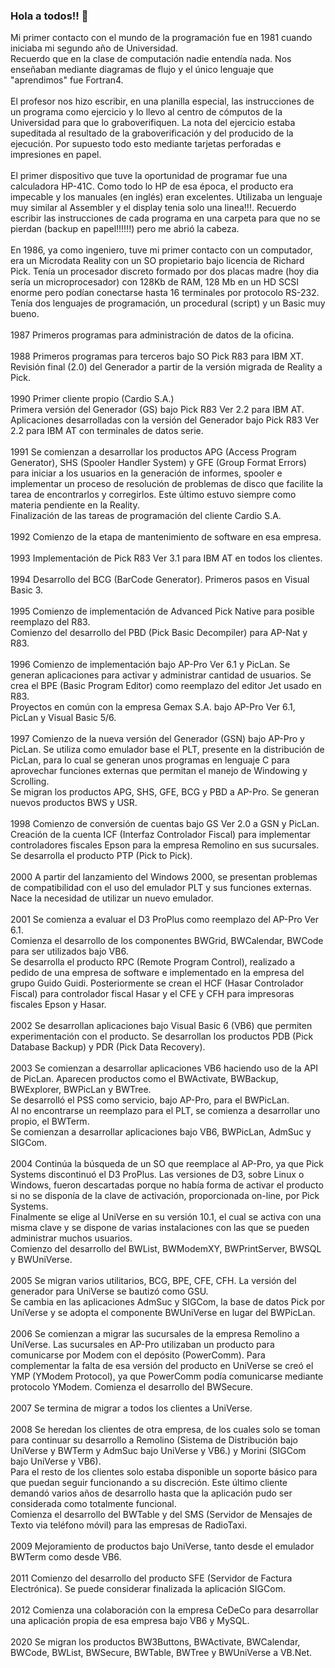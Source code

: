 ### Hola a todos!! 👋

Mi primer contacto con el mundo de la programación fue en 1981 cuando iniciaba mi segundo año de Universidad.<br/>
Recuerdo que en la clase de computación nadie entendía nada. Nos enseñaban mediante diagramas de flujo y el único lenguaje que "aprendimos" fue Fortran4.<br/><br/>
El profesor nos hizo escribir, en una planilla especial, las instrucciones de un programa como ejercicio y lo llevo al centro de cómputos de la Universidad para que lo graboverifiquen. La nota del ejercicio estaba supeditada al resultado de la graboverificación y del producido de la ejecución. Por supuesto todo esto mediante tarjetas perforadas e impresiones en papel.<br/><br/>
El primer dispositivo que tuve la oportunidad de programar fue una calculadora HP-41C. Como todo lo HP de esa época, el producto era impecable y los manuales (en inglés) eran excelentes. Utilizaba un lenguaje muy similar al Assembler y el display tenia solo una linea!!!. Recuerdo escribir las instrucciones de cada programa en una carpeta para que no se pierdan (backup en papel!!!!!!) pero me abrió la cabeza.<br/><br/>
En 1986, ya como ingeniero, tuve mi primer contacto con un computador, era un Microdata Reality con un SO propietario bajo licencia de Richard Pick. Tenía un procesador discreto formado por dos placas madre (hoy dia sería un microprocesador) con 128Kb de RAM, 128 Mb en un HD SCSI enorme pero podían conectarse hasta 16 terminales por protocolo RS-232. Tenía dos lenguajes de programación, un procedural (script) y un Basic muy bueno.<br/><br/>
1987  	Primeros programas para administración de datos de la oficina.<br/><br/>
1988  	Primeros programas para terceros bajo SO Pick R83 para IBM XT.<br/>
      	Revisión final (2.0) del Generador a partir de la versión migrada de Reality a Pick.<br/><br/>
1990	Primer cliente propio (Cardio S.A.)<br/>
	Primera versión del Generador (GS) bajo Pick R83 Ver 2.2 para IBM AT.<br/>
	Aplicaciones desarrolladas con la versión del Generador bajo Pick R83 Ver 2.2 para IBM AT con terminales de datos serie.<br/><br/>
1991	Se comienzan a desarrollar los productos APG (Access Program Generator), SHS (Spooler Handler System) y GFE (Group Format Errors) para iniciar a los usuarios en la generación de informes, spooler e implementar un proceso de resolución de problemas de disco que facilite la tarea de encontrarlos y corregirlos. Este último estuvo siempre como materia pendiente en la Reality.<br/>
	Finalización de las tareas de programación del cliente Cardio S.A.<br/><br/>
1992	Comienzo de la etapa de mantenimiento de software en esa empresa.<br/><br/>
1993	Implementación de Pick R83 Ver 3.1 para IBM AT en todos los clientes.<br/><br/>
1994	Desarrollo del BCG (BarCode Generator). Primeros pasos en Visual Basic 3.<br/><br/>
1995	Comienzo de implementación de Advanced Pick Native para posible reemplazo del R83.<br/>
	Comienzo del desarrollo del PBD (Pick Basic Decompiler) para AP-Nat y R83.<br/><br/>
1996	Comienzo de implementación bajo AP-Pro Ver 6.1 y PicLan. Se generan aplicaciones para activar y administrar cantidad de usuarios. Se crea el BPE (Basic Program Editor) como reemplazo del editor Jet usado en R83.<br/>
	Proyectos en común con la empresa Gemax S.A. bajo AP-Pro Ver 6.1, PicLan y Visual Basic 5/6.<br/><br/>
1997	Comienzo de la nueva versión del Generador (GSN) bajo AP-Pro y PicLan. Se utiliza como emulador base el PLT, presente en la distribución de PicLan, para lo cual se generan unos programas en lenguaje C para aprovechar funciones externas que permitan el manejo de Windowing y Scrolling.<br/>
	Se migran los productos APG, SHS, GFE, BCG y PBD a AP-Pro. Se generan nuevos productos BWS y USR.<br/><br/>
1998	Comienzo de conversión de cuentas bajo GS Ver 2.0 a GSN y PicLan. Creación de la cuenta ICF (Interfaz Controlador Fiscal) para implementar controladores fiscales Epson para la empresa Remolino en sus sucursales. Se desarrolla el producto PTP (Pick to Pick).<br/><br/>
2000	A partir del lanzamiento del Windows 2000, se presentan problemas de compatibilidad con el uso del emulador PLT y sus funciones externas. Nace la necesidad de utilizar un nuevo emulador.<br/><br/>
2001	Se comienza a evaluar el D3 ProPlus como reemplazo del AP-Pro Ver 6.1.<br/>
	Comienza el desarrollo de los componentes BWGrid, BWCalendar, BWCode para ser utilizados bajo VB6.<br/>
	Se desarrolla el producto RPC (Remote Program Control), realizado a pedido de una empresa de software e implementado en la empresa del grupo Guido Guidi. Posteriormente se crean el HCF (Hasar Controlador Fiscal) para controlador fiscal Hasar y el CFE y CFH para impresoras fiscales Epson y Hasar.<br/><br/>
2002	Se desarrollan aplicaciones bajo Visual Basic 6 (VB6) que permiten experimentación con el producto. Se desarrollan los productos PDB (Pick Database Backup) y PDR (Pick Data Recovery).<br/><br/>
2003	Se comienzan a desarrollar aplicaciones VB6 haciendo uso de la API de PicLan. Aparecen productos como el BWActivate, BWBackup, BWExplorer, BWPicLan y BWTree.<br/>
	Se desarrolló el PSS como servicio, bajo AP-Pro, para el BWPicLan.<br/>
	Al no encontrarse un reemplazo para el PLT, se comienza a desarrollar uno propio, el BWTerm.<br/>
	Se comienzan a desarrollar aplicaciones bajo VB6, BWPicLan, AdmSuc y SIGCom.<br/><br/>
2004	Continúa la búsqueda de un SO que reemplace al AP-Pro, ya que Pick Systems discontinuó el D3 ProPlus. Las versiones de D3, sobre Linux o Windows, fueron descartadas porque no había forma de activar el producto si no se disponía de la clave de activación, proporcionada on-line, por Pick Systems.<br/>
	Finalmente se elige al UniVerse en su versión 10.1, el cual se activa con una misma clave y se dispone de varias instalaciones con las que se pueden administrar muchos usuarios.<br/>
	Comienzo del desarrollo del BWList, BWModemXY, BWPrintServer, BWSQL y BWUniVerse.<br/><br/>
2005	Se migran varios utilitarios, BCG, BPE, CFE, CFH. La versión del generador para UniVerse se bautizó como GSU.<br/>
	Se cambia en las aplicaciones AdmSuc y SIGCom, la base de datos Pick por UniVerse y se adopta el componente BWUniVerse en lugar del BWPicLan.<br/><br/>
2006	Se comienzan a migrar las sucursales de la empresa Remolino a UniVerse. Las sucursales en AP-Pro utilizaban un producto para comunicarse por Modem con el depósito (PowerComm). Para complementar la falta de esa versión del producto en UniVerse se creó el YMP (YModem Protocol), ya que PowerComm podía comunicarse mediante protocolo YModem.
	Comienza el desarrollo del BWSecure.<br/><br/>
2007	Se termina de migrar a todos los clientes a UniVerse.<br/><br/>
2008	Se heredan los clientes de otra empresa, de los cuales solo se toman para continuar su desarrollo a Remolino (Sistema de Distribución bajo UniVerse y BWTerm y AdmSuc bajo UniVerse y VB6.) y Morini (SIGCom bajo UniVerse y VB6).<br/>
Para el resto de los clientes solo estaba disponible un soporte básico para que puedan seguir funcionando a su discreción. Este último cliente demandó varios años de desarrollo hasta que la aplicación pudo ser considerada como totalmente funcional.<br/>
	Comienza el desarrollo del BWTable y del SMS (Servidor de Mensajes de Texto via teléfono móvil) para las empresas de RadioTaxi.<br/><br/>
2009	Mejoramiento de productos bajo UniVerse, tanto desde el emulador BWTerm como desde VB6.<br/><br/>
2011	Comienzo del desarrollo del producto SFE (Servidor de Factura Electrónica). Se puede considerar finalizada la aplicación SIGCom.<br/><br/>
2012	Comienza una colaboración con la empresa CeDeCo para desarrollar una aplicación propia de esa empresa bajo VB6 y MySQL.<br/><br/>
2020	Se migran los productos BW3Buttons, BWActivate, BWCalendar, BWCode, BWList, BWSecure, BWTable, BWTree y BWUniVerse a VB.Net.
